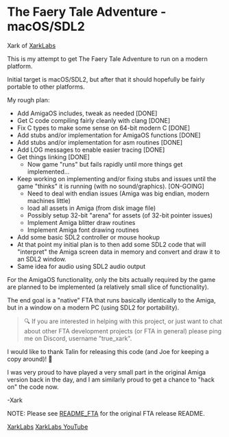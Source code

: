 # The Faery Tale Adventure - macOS/SDL2

Xark of [XarkLabs](https://XarkLabs.com)

This is my attempt to get The Faery Tale Adventure to run on a modern platform.

Initial target is macOS/SDL2, but after that it should hopefully be fairly portable to other platforms.

My rough plan:

* Add AmigaOS includes, tweak as needed [DONE]
* Get C code compiling fairly cleanly with clang  [DONE]
* Fix C types to make some sense on 64-bit modern C [DONE]
* Add stubs and/or implementation for AmigaOS functions [DONE]
* Add stubs and/or implementation for asm routines [DONE]
* Add LOG messages to enable easier tracing [DONE]
* Get things linking [DONE]
  * Now game "runs" but fails rapidly until more things get implemented...
* Keep working on implementing and/or fixing stubs and issues until the game "thinks" it is running (with no sound/graphics). [ON-GOING]
  * Need to deal with endian issues (Amiga was big endian, modern machines little)
  * load all assets in Amiga (from disk image file)
  * Possibly setup 32-bit "arena" for assets (of 32-bit pointer issues)
  * Implement Amiga blitter draw routines
  * Implement Amiga font drawing routines
* Add some basic SDL2 controller or mouse hookup
* At that point my initial plan is to then add some SDL2 code that will "interpret" the Amiga screen data in memory and convert and draw it to an SDL2 window.
* Same idea for audio using SDL2 audio output

For the AmigaOS functionality, only the bits actually required by the game are planned to be implemented (a relatively small slice of functionality).

The end goal is a "native" FTA that runs basically identically to the Amiga, but in a window on a modern PC (using SDL2 for portability).

> :mag: If you are interested in helping with this project, or just want to chat about other FTA development projects (or FTA in general) please ping me on Discord, username "true_xark".

I would like to thank Talin for releasing this code (and Joe for keeping a copy around)! :raised_hands:

I was very proud to have played a very small part in the original Amiga version back in the day, and I am similarly proud to get a chance to "hack on" the code now.

-Xark

NOTE: Please see [README_FTA](./README_FTA.md) for the original FTA release README.

[XarkLabs](https://XarkLabs.com)
[XarkLabs YouTube](https://www.youtube.com/@XarkLabs)
